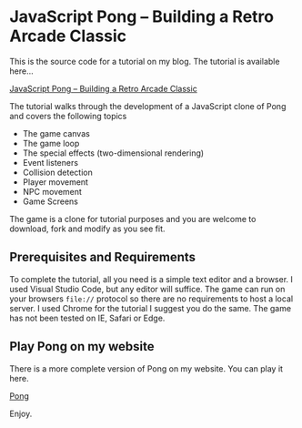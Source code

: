 # JavaScript Pong – Building a Retro Arcade Classic

This is the source code for a tutorial on my blog. The tutorial is available here...

[JavaScript Pong – Building a Retro Arcade Classic](https://davidreid.blog/javascript-pong-building-a-retro-arcade-classic/)

The tutorial walks through the development of a JavaScript clone of Pong and covers the following topics

+ The game canvas
+ The game loop
+ The special effects (two-dimensional rendering)
+ Event listeners
+ Collision detection
+ Player movement
+ NPC movement
+ Game Screens

The game is a clone for tutorial purposes and you are welcome to download, fork and modify as you see fit.

## Prerequisites and Requirements

To complete the tutorial, all you need is a simple text editor and a browser. I used Visual Studio Code, but any editor will suffice.
The game can run on your browsers `file://` protocol so there are no requirements to host a local server. I used Chrome for the
tutorial I suggest you do the same. The game has not been tested on IE, Safari or Edge.

## Play Pong on my website

There is a more complete version of Pong on my website. You can play it here.

[Pong](https://davidreid.blog/apps/pong/)

Enjoy.